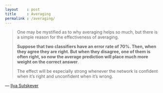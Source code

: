```yaml
---
layout    : post
title     : Averaging
permalink : /averaging/
---
```


> One may be mystified as to why averaging helps so much, but there is a simple
> reason for the effectiveness of averaging.
> 
> **Suppose that two classifiers have an error rate of 70%. Then, when they
> agree they are right. But when they disagree, one of them is often right, so
> now the average prediction will place much more weight on the correct
> answer**.
> 
> The effect will be especially strong whenever the network is confident when
> it’s right and unconfident when it’s wrong.

&mdash; [Ilya Sutskever](https://web.archive.org/web/20181116061422/https://mlwave.com/kaggle-ensembling-guide/)
